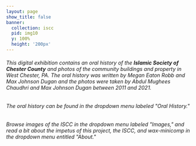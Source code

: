 ```yaml
---
layout: page
show_title: false
banner:
  collection: iscc
  pid: img10
  y: 100%
  height: '200px'
---
```

<p><h6>This digital exhibition contains an oral history of the <strong>Islamic Society of Chester County</strong> and photos of the community buildings and property in West Chester, PA. The oral history was written by Megan Eaton Robb and Max Johnson Dugan and the photos were taken by Abdul Mughees Chaudhri and Max Johnson Dugan between 2011 and 2021.</h6></p>

<p><h6>The oral history can be found in the dropdown menu labeled "Oral History."</h6></p>

<p></p>

<p><h6>Browse images of the ISCC in the dropdown menu labeled "Images," and read a bit about the impetus of this project, the ISCC, and wax-minicomp in the dropdown menu entitled "About."</h6></p>
